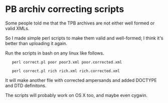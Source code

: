 PB archiv correcting scripts 
=====================

Some people told me that the TPB archives are not either well formed or valid XMLs.

So I made simple perl scripts to make them valid and well-formed; I think it's better than uploading it again.

Run the scripts in bash on any linux like follows.

       perl correct.pl poor poor3.xml poor.corrected.xml

       perl correct.pl rich rich.xml rich.corrected.xml
       
It will make another file with corrected ampersands and added DOCTYPE and DTD definitons.

The scripts will probably work on OS X too, and maybe even cygwin.
